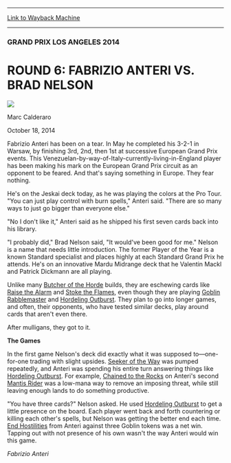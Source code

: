 
---
[Link to Wayback Machine](https://web.archive.org/web/20141021152443/http://magic.wizards.com/en/events/coverage/gpla14/r6fm)

[_metadata_:description]:- "Fabrizio Anteri has been on a tear. In May he completed his 3-2-1 in Warsaw, by finishing 3rd, 2nd, then 1st at successive European Grand Prix events. This Venezuelan-by-way-of-Italy-currently-living-in-England player has been making his mark on the European Grand Prix circuit as an opponent to be feared. And that's saying something in Europe. They fear nothing. He's on the Jeskai deck today, as he was playing the colors at the Pro Tour. `You can just play control with burn spells,` Anteri said. `There are so many ways to just go bigger than everyone else.`"
[_metadata_:generator]:- "Drupal 7 (http://drupal.org)"
[_metadata_:node]:- "288861"
[_metadata_:publish_date]:- "2014-10-18"
[_metadata_:source]:- "div-main"
[_metadata_:title]:- "ROUND 6: FABRIZIO ANTERI VS. BRAD NELSON"
[_metadata_:wayback_capture_timestamp]:- "2014-10-21 15:24:43"
[_metadata_:wayback_raw_url]:- "https://web.archive.org/web/20141021152443id_/http://magic.wizards.com/en/events/coverage/gpla14/r6fm"
[_metadata_:wayback_url]:- "http://magic.wizards.com/en/events/coverage/gpla14/r6fm"
---





### GRAND PRIX LOS ANGELES 2014


ROUND 6: FABRIZIO ANTERI VS. BRAD NELSON
========================================



![](https://media.magic.wizards.com/styles/auth_small/public/images/person/calderaro.jpg)

Marc Calderaro




October 18, 2014
 










Fabrizio Anteri has been on a tear. In May he completed his 3-2-1 in Warsaw, by finishing 3rd, 2nd, then 1st at successive European Grand Prix events. This Venezuelan-by-way-of-Italy-currently-living-in-England player has been making his mark on the European Grand Prix circuit as an opponent to be feared. And that's saying something in Europe. They fear nothing.


He's on the Jeskai deck today, as he was playing the colors at the Pro Tour. "You can just play control with burn spells," Anteri said. "There are so many ways to just go bigger than everyone else."


"No I don't like it," Anteri said as he shipped his first seven cards back into his library.


"I probably did," Brad Nelson said, "It would've been good for me." Nelson is a name that needs little introduction. The former Player of the Year is a known Standard specialist and places highly at each Standard Grand Prix he attends. He's on an innovative Mardu Midrange deck that he Valentin Mackl and Patrick Dickmann are all playing.



 Unlike many [Butcher of the Horde](http://gatherer.wizards.com/Pages/Card/Details.aspx?name=Butcher+of+the+Horde) builds, they are eschewing cards like [Raise the Alarm](http://gatherer.wizards.com/Pages/Card/Details.aspx?name=Raise+the+Alarm) and [Stoke the Flames](http://gatherer.wizards.com/Pages/Card/Details.aspx?name=Stoke+the+Flames), even though they are playing [Goblin Rabblemaster](http://gatherer.wizards.com/Pages/Card/Details.aspx?name=Goblin+Rabblemaster) and [Hordeling Outburst](http://gatherer.wizards.com/Pages/Card/Details.aspx?name=Hordeling+Outburst). They plan to go into longer games, and often, their opponents, who have tested similar decks, play around cards that aren't even there.



After mulligans, they got to it.



**The Games**




 In the first game Nelson's deck did exactly what it was supposed to—one-for-one trading with slight upsides. [Seeker of the Way](http://gatherer.wizards.com/Pages/Card/Details.aspx?name=Seeker+of+the+Way) was pumped repeatedly, and Anteri was spending his entire turn answering things like [Hordeling Outburst](http://gatherer.wizards.com/Pages/Card/Details.aspx?name=Hordeling+Outburst). For example, [Chained to the Rocks](http://gatherer.wizards.com/Pages/Card/Details.aspx?name=Chained+to+the+Rocks) on Anteri's second [Mantis Rider](http://gatherer.wizards.com/Pages/Card/Details.aspx?name=Mantis+Rider) was a low-mana way to remove an imposing threat, while still leaving enough lands to do something productive.




 "You have three cards?" Nelson asked. He used [Hordeling Outburst](http://gatherer.wizards.com/Pages/Card/Details.aspx?name=Hordeling+Outburst) to get a little presence on the board. Each player went back and forth countering or killing each other's spells, but Nelson was getting the better end each time. [End Hostilities](http://gatherer.wizards.com/Pages/Card/Details.aspx?name=End+Hostilities) from Anteri against three Goblin tokens was a net win. Tapping out with not presence of his own wasn't the way Anteri would win this game.






*Fabrizio Anteri*

  






 
 




  







